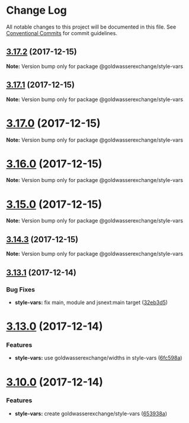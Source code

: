 # Change Log

All notable changes to this project will be documented in this file.
See [Conventional Commits](https://conventionalcommits.org) for commit guidelines.

<a name="3.17.2"></a>
## [3.17.2](https://github.com/goldwasserexchange/javascript/tree/master/packages/style-vars/compare/v3.17.1...v3.17.2) (2017-12-15)




**Note:** Version bump only for package @goldwasserexchange/style-vars

<a name="3.17.1"></a>
## [3.17.1](https://github.com/goldwasserexchange/javascript/tree/master/packages/style-vars/compare/v3.17.0...v3.17.1) (2017-12-15)




**Note:** Version bump only for package @goldwasserexchange/style-vars

<a name="3.17.0"></a>
# [3.17.0](https://github.com/goldwasserexchange/javascript/tree/master/packages/style-vars/compare/v3.16.0...v3.17.0) (2017-12-15)




**Note:** Version bump only for package @goldwasserexchange/style-vars

<a name="3.16.0"></a>
# [3.16.0](https://github.com/goldwasserexchange/javascript/tree/master/packages/style-vars/compare/v3.15.3...v3.16.0) (2017-12-15)




**Note:** Version bump only for package @goldwasserexchange/style-vars

<a name="3.15.0"></a>
# [3.15.0](https://github.com/goldwasserexchange/javascript/tree/master/packages/style-vars/compare/v3.14.3...v3.15.0) (2017-12-15)




**Note:** Version bump only for package @goldwasserexchange/style-vars

<a name="3.14.3"></a>
## [3.14.3](https://github.com/goldwasserexchange/javascript/tree/master/packages/style-vars/compare/v3.14.2...v3.14.3) (2017-12-15)




**Note:** Version bump only for package @goldwasserexchange/style-vars

<a name="3.13.1"></a>
## [3.13.1](https://github.com/goldwasserexchange/javascript/compare/v3.13.0...v3.13.1) (2017-12-14)


### Bug Fixes

* **style-vars:** fix main, module and jsnext:main target ([32eb3d5](https://github.com/goldwasserexchange/javascript/commit/32eb3d5))




<a name="3.13.0"></a>
# [3.13.0](https://github.com/goldwasserexchange/javascript/compare/v3.12.0...v3.13.0) (2017-12-14)


### Features

* **style-vars:** use goldwasserexchange/widths in style-vars ([6fc598a](https://github.com/goldwasserexchange/javascript/commit/6fc598a))




<a name="3.10.0"></a>
# [3.10.0](https://github.com/goldwasserexchange/javascript/compare/v3.9.1...v3.10.0) (2017-12-14)


### Features

* **style-vars:** create goldwasserexchange/style-vars ([653938a](https://github.com/goldwasserexchange/javascript/commit/653938a))
